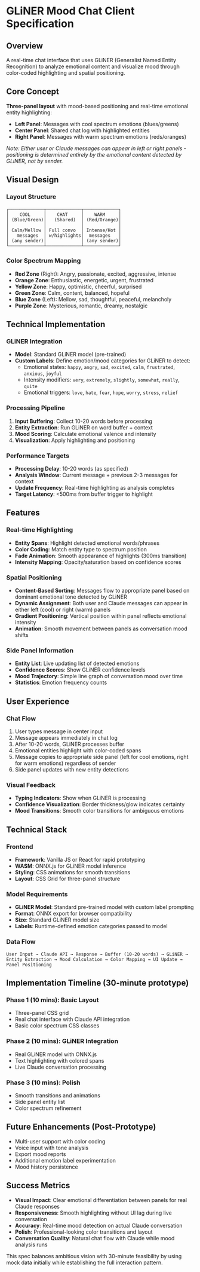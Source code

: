 # GLiNER Mood Chat Client Specification

## Overview
A real-time chat interface that uses GLiNER (Generalist Named Entity Recognition) to analyze emotional content and visualize mood through color-coded highlighting and spatial positioning.

## Core Concept
**Three-panel layout** with mood-based positioning and real-time emotional entity highlighting:
- **Left Panel**: Messages with cool spectrum emotions (blues/greens)
- **Center Panel**: Shared chat log with highlighted entities
- **Right Panel**: Messages with warm spectrum emotions (reds/oranges)

*Note: Either user or Claude messages can appear in left or right panels - positioning is determined entirely by the emotional content detected by GLiNER, not by sender.*

## Visual Design

### Layout Structure
```
┌─────────────┬─────────────┬─────────────┐
│    COOL     │    CHAT     │    WARM     │
│ (Blue/Green)│   (Shared)  │ (Red/Orange)│
│             │             │             │
│ Calm/Mellow │ Full convo  │ Intense/Hot │
│   messages  │ w/highlights│  messages   │
│ (any sender)│             │ (any sender)│
└─────────────┴─────────────┴─────────────┘
```

### Color Spectrum Mapping
- **Red Zone** (Right): Angry, passionate, excited, aggressive, intense
- **Orange Zone**: Enthusiastic, energetic, urgent, frustrated
- **Yellow Zone**: Happy, optimistic, cheerful, surprised
- **Green Zone**: Calm, content, balanced, hopeful
- **Blue Zone** (Left): Mellow, sad, thoughtful, peaceful, melancholy
- **Purple Zone**: Mysterious, romantic, dreamy, nostalgic

## Technical Implementation

### GLiNER Integration
- **Model**: Standard GLiNER model (pre-trained)
- **Custom Labels**: Define emotion/mood categories for GLiNER to detect:
  - Emotional states: `happy`, `angry`, `sad`, `excited`, `calm`, `frustrated`, `anxious`, `joyful`
  - Intensity modifiers: `very`, `extremely`, `slightly`, `somewhat`, `really`, `quite`
  - Emotional triggers: `love`, `hate`, `fear`, `hope`, `worry`, `stress`, `relief`

### Processing Pipeline
1. **Input Buffering**: Collect 10-20 words before processing
2. **Entity Extraction**: Run GLiNER on word buffer + context
3. **Mood Scoring**: Calculate emotional valence and intensity
4. **Visualization**: Apply highlighting and positioning

### Performance Targets
- **Processing Delay**: 10-20 words (as specified)
- **Analysis Window**: Current message + previous 2-3 messages for context
- **Update Frequency**: Real-time highlighting as analysis completes
- **Target Latency**: <500ms from buffer trigger to highlight

## Features

### Real-time Highlighting
- **Entity Spans**: Highlight detected emotional words/phrases
- **Color Coding**: Match entity type to spectrum position
- **Fade Animation**: Smooth appearance of highlights (300ms transition)
- **Intensity Mapping**: Opacity/saturation based on confidence scores

### Spatial Positioning
- **Content-Based Sorting**: Messages flow to appropriate panel based on dominant emotional tone detected by GLiNER
- **Dynamic Assignment**: Both user and Claude messages can appear in either left (cool) or right (warm) panels
- **Gradient Positioning**: Vertical position within panel reflects emotional intensity
- **Animation**: Smooth movement between panels as conversation mood shifts

### Side Panel Information
- **Entity List**: Live updating list of detected emotions
- **Confidence Scores**: Show GLiNER confidence levels
- **Mood Trajectory**: Simple line graph of conversation mood over time
- **Statistics**: Emotion frequency counts

## User Experience

### Chat Flow
1. User types message in center input
2. Message appears immediately in chat log
3. After 10-20 words, GLiNER processes buffer
4. Emotional entities highlight with color-coded spans
5. Message copies to appropriate side panel (left for cool emotions, right for warm emotions) regardless of sender
6. Side panel updates with new entity detections

### Visual Feedback
- **Typing Indicators**: Show when GLiNER is processing
- **Confidence Visualization**: Border thickness/glow indicates certainty
- **Mood Transitions**: Smooth color transitions for ambiguous emotions

## Technical Stack

### Frontend
- **Framework**: Vanilla JS or React for rapid prototyping
- **WASM**: ONNX.js for GLiNER model inference
- **Styling**: CSS animations for smooth transitions
- **Layout**: CSS Grid for three-panel structure

### Model Requirements
- **GLiNER Model**: Standard pre-trained model with custom label prompting
- **Format**: ONNX export for browser compatibility
- **Size**: Standard GLiNER model size
- **Labels**: Runtime-defined emotion categories passed to model

### Data Flow
```
User Input → Claude API → Response → Buffer (10-20 words) → GLiNER → 
Entity Extraction → Mood Calculation → Color Mapping → UI Update → Panel Positioning
```

## Implementation Timeline (30-minute prototype)

### Phase 1 (10 mins): Basic Layout
- Three-panel CSS grid
- Real chat interface with Claude API integration
- Basic color spectrum CSS classes

### Phase 2 (10 mins): GLiNER Integration
- Real GLiNER model with ONNX.js
- Text highlighting with colored spans
- Live Claude conversation processing

### Phase 3 (10 mins): Polish
- Smooth transitions and animations
- Side panel entity list
- Color spectrum refinement

## Future Enhancements (Post-Prototype)
- Multi-user support with color coding
- Voice input with tone analysis
- Export mood reports
- Additional emotion label experimentation
- Mood history persistence

## Success Metrics
- **Visual Impact**: Clear emotional differentiation between panels for real Claude responses
- **Responsiveness**: Smooth highlighting without UI lag during live conversation
- **Accuracy**: Real-time mood detection on actual Claude conversation
- **Polish**: Professional-looking color transitions and layout
- **Conversation Quality**: Natural chat flow with Claude while mood analysis runs

This spec balances ambitious vision with 30-minute feasibility by using mock data initially while establishing the full interaction pattern.